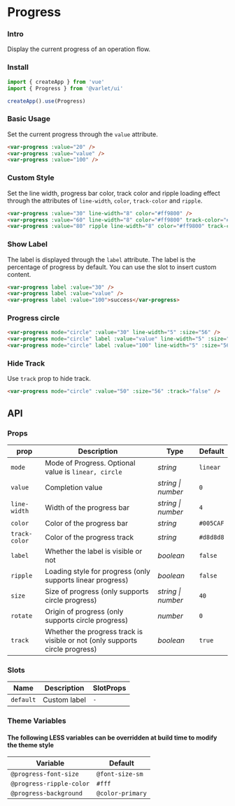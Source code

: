 # Progress

### Intro

Display the current progress of an operation flow.

### Install

```js
import { createApp } from 'vue'
import { Progress } from '@varlet/ui'

createApp().use(Progress)
```

### Basic Usage

Set the current progress through the `value` attribute.

```html
<var-progress :value="20" />
<var-progress :value="value" />
<var-progress :value="100" />
```

### Custom Style

Set the line width, progress bar color, track color and ripple loading effect through the attributes of `line-width`, `color`, `track-color` and `ripple`.

```html
<var-progress :value="30" line-width="8" color="#ff9800" />
<var-progress :value="60" line-width="8" color="#ff9800" track-color="#f5cb90" />
<var-progress :value="80" ripple line-width="8" color="#ff9800" track-color="#f5cb90" />
```

### Show Label

The label is displayed through the `label` attribute. The label is the percentage of progress by default. You can use the slot to insert custom content.

```html
<var-progress label :value="30" />
<var-progress label :value="value" />
<var-progress label :value="100">success</var-progress>
```

### Progress circle

```html
<var-progress mode="circle" :value="30" line-width="5" :size="56" />
<var-progress mode="circle" label :value="value" line-width="5" :size="56" />
<var-progress mode="circle" label :value="100" line-width="5" :size="56" />
```

### Hide Track

Use `track` prop to hide track.

```html
<var-progress mode="circle" :value="50" :size="56" :track="false" />
```
## API

### Props

| prop | Description      | Type     | Default  |
| --------- | ---------------- | -------- | -------- |
| `mode` | Mode of Progress. Optional value is `linear, circle` | _string_ | `linear` |
| `value` | Completion value   | _string \| number_ |  `0`  |
| `line-width` | Width of the progress bar  | _string \| number_ | `4` |
| `color` | Color of the progress bar  | _string_  | `#005CAF` |
| `track-color`  | Color of the progress track | _string_   | `#d8d8d8` |
| `label` | Whether the label is visible or not | _boolean_ | `false` |
| `ripple` | Loading style for progress (only supports linear progress) | _boolean_ | `false` |
| `size` | Size of progress (only supports circle progress) | _string \| number_ | `40` |
| `rotate` | Origin of progress (only supports circle progress) | _number_ | `0` |
| `track` | Whether the progress track is visible or not (only supports circle progress) | _boolean_ | `true` |

### Slots

| Name | Description | SlotProps |
| ----- | -------------- | -------- |
| `default` | Custom label | `-` |

### Theme Variables
#### The following LESS variables can be overridden at build time to modify the theme style

| Variable | Default |
| --- | --- |
| `@progress-font-size` | `@font-size-sm` |
| `@progress-ripple-color` | `#fff` |
| `@progress-background` | `@color-primary` |